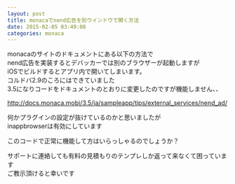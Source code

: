 ```yaml
---
layout: post
title: monacaでnend広告を別ウインドウで開く方法
date: 2015-02-05 03:49:08
categories: monaca
---
```

<!-- {% raw %} -->
<p>monacaのサイトのドキュメントにある以下の方法で<br>
nend広告を実装するとデバッカーでは別のブラウザーが起動しますが<br>
iOSでビルドするとアプリ内で開いてしまいます。<br>
コルドバ2.9のころにはできていました<br>
3.5になりコードをドキュメントのとおりに変更したのですが機能しません、、</p>

<p><a href="http://docs.monaca.mobi/3.5/ja/sampleapp/tips/external_services/nend_ad/" rel="nofollow">http://docs.monaca.mobi/3.5/ja/sampleapp/tips/external_services/nend_ad/</a></p>

<p>何かプラグインの設定が抜けているのかと思いましたが<br>
inappbrowserは有効にしています</p>

<p>このコードで正常に機能して方はいらっしゃるのでしょうか？</p>

<p>サポートに連絡しても有料の見積もりのテンプレしか返って来なくて困っています<br>
ご教示頂けると幸いです</p>
<!-- {% endraw %} -->
